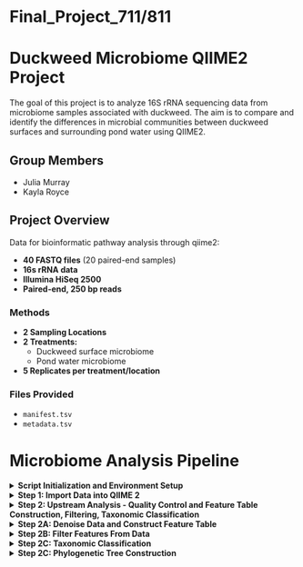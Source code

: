 # Final_Project_711/811
# Duckweed Microbiome QIIME2 Project

The goal of this project is to analyze 16S rRNA sequencing data from microbiome samples associated with duckweed. The aim is to compare and identify the differences in microbial communities between duckweed surfaces and surrounding pond water using QIIME2.

## Group Members
- Julia Murray
- Kayla Royce

## Project Overview

Data for bioinformatic pathway analysis through qiime2:
- **40 FASTQ files** (20 paired-end samples)
- **16s rRNA data**
- **Illumina HiSeq 2500**
- **Paired-end, 250 bp reads**

### Methods
- **2 Sampling Locations**
- **2 Treatments:**
  - Duckweed surface microbiome
  - Pond water microbiome
- **5 Replicates per treatment/location**

### Files Provided
- `manifest.tsv`
- `metadata.tsv`

[//]: # "End Background"

# Microbiome Analysis Pipeline 

<details>
  <summary><b> Script Initialization and Environment Setup</b></summary>

  This section initializes the script by printing the current date and time for logging. It then activates the specified QIIME 2 environment, ensuring that the correct software and dependencies are available for the analysis. Key directory variables are defined for organizing input and output files. The script also takes the home directory as the first argument from the command line, enhancing portability.

  ```bash
  #! /usr/bin/bash

  date
  source activate qiime2-amplicon-2024.5

  home="$1" # first argument in command line should be home directory (example : /home/users/kgr1020)
  homedir="$home/GEN711FinalProject"
  maindir="/home/users/kgr1020/GEN711FinalProject/Final_Project_711-811"
  rddir="$maindir/rawdata" # used to store metadata.tsv and manifest.tsv
  demux="/home/users/kgr1020/GEN711FinalProject/demux.files" # files too large to store on github
  datadir="$maindir/qiime2.microbiomedata"
  mkdir -p $datadir $demux
  cd $datadir
  ```

</details>

<details>
  <summary><b> Step 1: Import Data into QIIME 2</b></summary>

  This step imports the raw sequencing data into QIIME 2 using the `qiime tools import` command. It specifies the data type (`SampleData[PairedEndSequencesWithQuality]`), the path to the manifest file (`$rddir/manifest.tsv`), the output path for the QIIME 2 artifact (`$demux/demux.qza`), and the input format (`PairedEndFastqManifestPhred33V2`). Following import, `qiime demux summarize` generates an initial quality assessment visualization (`.qzv`).

  ```bash
  # === Step 1: Import data into qiime2 for analysis ===

  echo "importing sequences into qiime..."
  qiime tools import \
    --type 'SampleData[PairedEndSequencesWithQuality]' \
    --input-path $rddir/manifest.tsv \
    --output-path $demux/demux.qza \
    --input-format PairedEndFastqManifestPhred33V2

  echo "converting to qzv file..."
  qiime demux summarize \
    --i-data $demux/demux.qza \
    --o-visualization $demux/demux.qzv
  ```

</details>

<details>
  <summary><b> Step 2: Upstream Analysis - Quality Control and Feature Table Construction, Filtering, Taxonomic Classification</b></summary>

  This section initiates the upstream analysis phase, which involves several critical steps for preparing the raw sequencing data. It first defines the primary output directory for all upstream analysis results as $usdir, located within the main QIIME 2 data directory. Subsequently, it creates a specific subdirectory named (`$denoised`) inside (`$usdir`) to house the outputs from the denoising process. The (`mkdir -p`) command ensures that both these directories are created, handling the creation of any necessary parent directories as well. Finally, the script changes the current working directory to $usdir, ensuring that all subsequent commands related to upstream analysis are executed within this designated and organized location.
    
  ```bash
  # === Step 2: Complete upstream analysis of data (quality control, feature table construction, filte
ring, taxonomic classification)   ===

# Directories for all upstream analysis outputs and denoised data outputs
usdir="$datadir/upstream.analysis"
denoised="$usdir/denoised.data"
mkdir -p $usdir $denoised
cd $usdir
```

</details>

<details>
 <summary><b> Step 2A: Denoise Data and Construct Feature Table</b></summary>

  This part of the script executes the QIIME 2 command (`qiime feature-table tabulate-seqs`). It takes the representative sequences of the identified ASVs from the (`$denoised/asv-seqs.qza`) file and combines them with the frequency information of these ASVs across all samples, which is stored in (`$filtreads/asv-frequencies.qza`). The output is an interactive visualization file named (`$filtreads/asv-seqs.qzv`). This visualization allows users to examine the DNA sequence of each unique microbial variant (ASV) and see its overall abundance within the entire dataset. This step is crucial for understanding the composition of the microbial community and identifying the most prevalent ASVs.

```bash
 # === Step 2A: Denoise data and construct feature tables  ===

# Denoising data based on demux.qzv: Forward read quality drops at sequence base 226 and reverse rea
d quality drops at sequence base 200.
echo "filtering reads..."
qiime dada2 denoise-paired \
  --i-demultiplexed-seqs $demux/demux.qza \
  --p-trunc-len-f 220 \
  --p-trunc-len-r 200 \
  --p-n-threads 8 \
  --o-representative-sequences $denoised/asv-seqs.qza \
  --o-table $denoised/asv-table.qza \
  --o-denoising-stats $denoised/stats.qza

# Generating a QIIME2 visualization of denoised data to inspect quality
echo "visualizing metadata stats..."
qiime metadata tabulate \
   --m-input-file $denoised/stats.qza \
   --o-visualization $denoised/stats.qzv

# Exporting asv representative sequences into BLAST-able file
export="$maindir/exported-rep-seqs" 
mkdir -p $export
qiime tools export \
   --input-path $denoised/asv-seqs.qza \
   --output-path $export

# Directories for filtered data analysis outputs
filtreads="$usdir/filtered.reads"
filtfeat="$usdir/filtered.features"
mkdir -p $filtreads $filtfeat

# Removing poor quality samples based on stats.qzv: Sample ODR-3-3 lacks read count. Any samples with less than 1000 reads removed from dataset. 
echo "removing sample ODR-3-3"
qiime feature-table filter-samples \
   --i-table $denoised/asv-table.qza \
   --p-min-frequency 1000 \
   --o-filtered-table $filtreads/asv-filtered-table.qza

# Summarizing the filtered ASV feature table with metadata information for further analysis
echo "performing feature-table summarize action..."
qiime feature-table summarize-plus \
  --i-table $filtreads/asv-filtered-table.qza \
  --m-metadata-file $rddir/metadata.tsv \
  --o-summary $filtreads/asv-table.qzv \
  --o-sample-frequencies $filtreads/sample-frequencies.qza \
  --o-feature-frequencies $filtreads/asv-frequencies.qza

# Compiled table created of all ASV sequences with frequency data.
echo "performing tabulate-seqs action..."
qiime feature-table tabulate-seqs \
  --i-data $denoised/asv-seqs.qza \
  --m-metadata-file $filtreads/asv-frequencies.qza \
  --o-visualization $filtreads/asv-seqs.qzv
```
</details>

<details>
 <summary><b> Step 2B: Filter Features From Data</b></summary>
   
  This section focuses on filtering the features (ASVs) within the dataset. First, it filters the ASV feature table, retaining only those ASVs that are present in at least 25% of the samples, which is set to a minimum of 5 samples using the qiime feature-table filter-features command. This step aims to remove rare or potentially spurious ASVs that are not consistently observed across the samples. Next, it filters the representative ASV sequences using qiime feature-table filter-seqs to ensure that only the sequences corresponding to the ASVs retained in the filtered feature table are kept. This maintains consistency between the sequence data and the feature table used for downstream analysis. Finally, the filtered feature table is summarized using qiime feature-table summarize-plus. This generates visualizations and statistics of the filtered data, including sample and feature frequencies, providing an overview of the dataset after the feature filtering step and allowing for quality checks. The metadata file is included in this summarization to provide context to the sample information.

 ```bash
# === Step 2B: Filter features from data  ===

# Filtering feature table: all features must be present in 25% of samples.
echo "filtering feature table..."
qiime feature-table filter-features \
  --i-table $filtreads/asv-filtered-table.qza \
  --p-min-samples 5 \
  --o-filtered-table $filtfeat/asv-table-ms5.qza

# Filtering representative ASV sequences to match those relevant and in the feature table
echo "filtering sequences..."
qiime feature-table filter-seqs \
  --i-data $denoised/asv-seqs.qza \
  --i-table $filtfeat/asv-table-ms5.qza \
  --o-filtered-data $filtfeat/asv-seqs-ms5.qza

# Summarizing filtered feature table with metadata information
echo "summarizing feature tables..."
qiime feature-table summarize-plus \
  --i-table $filtfeat/asv-table-ms5.qza \
  --m-metadata-file $rddir/metadata.tsv \
  --o-summary $filtfeat/asv-table-ms5.qzv \
  --o-sample-frequencies $filtfeat/sample-frequencies-ms5.qza \
  --o-feature-frequencies $filtfeat/asv-frequencies-ms5.qza
```
</details>

<details>
 <summary><b> Step 2C: Taxonomic Classification</b></summary>
  This section focuses on assigning taxonomic identities to the filtered ASV sequences. It first sets up a directory (`$tools`) to store any downloaded software or databases used in the analysis. It then downloads the Silva 138 99% reference sequences and taxonomy files, which are commonly used for 16S rRNA gene classification. To focus the classification on the V4 region of the 16S rRNA gene (the amplified region in the data), the script extracts the relevant reads from the Silva reference database using the specified forward and reverse primers. A Naive Bayes classifier is then trained using these extracted reference reads and their corresponding taxonomy. A loop is included to organize any downloaded Silva-related files by moving them into the (`$tools directory`). Next, directories (`$tdir`) for taxonomic classification results and (`$tree`) for phylogenetic tree files are created. The trained classifier is then used to assign taxonomy to the filtered ASV representative sequences using the classify-sklearn method, and the resulting taxonomic assignments are stored in (`$tdir/taxonomy.qza`). Finally, a visualization is created using qiime (`feature-table tabulate-seqs`) to link the ASV sequences with their assigned taxonomic information and their frequencies, allowing for inspection of the taxonomic composition of the microbial communities.

```bash
# === Step 2C: Taxonomic Classification  ===

# Directory for all downloaded tools used during analysis of data
tools="$homedir/tools"
mkdir $tools

# Downloaded and training classifier for taxonomic classification of data based on 16sRNA data with amplified V4 region
classifier="$tools/silva-CUSTOM.qza" #variable for custom trained classifier

echo "training classifier..."
wget -O silva-138-99-seqs.qza https://data.qiime2.org/2024.2/common/silva-138-99-seqs.qza
wget -O silva-138-99-tax.qza https://data.qiime2.org/2024.2/common/silva-138-99-tax.qza

qiime feature-classifier extract-reads \
  --i-sequences silva-138-99-seqs.qza \
  --p-f-primer GTGCCAGCMGCCGCGGTAA \
  --p-r-primer GGACTACHVGGGTWTCTAAT \
  --p-trunc-len 250 \
  --o-reads silva-refseqs-515-806.qza

qiime feature-classifier fit-classifier-naive-bayes \
  --i-reference-reads silva-refseqs-515-806.qza \
  --i-reference-taxonomy silva-138-99-tax.qza \
  --o-classifier $classifier

# For-Do-Done loop for organizing downloaded classifiers into the tools directory
for item in $(ls $usdir)
do
   if [[ $item == silva* ]]
   then
      echo "moving file"
      mv $item $tools
   fi
done

# Directory for storing taxonomic classification of sequences and phylogenetic tree
tdir="$usdir/taxonomic.classification"
tree="$usdir/phylogenetic.tree"
mkdir -p $tdir

# Assigning taxonomy to samples using custom silva classifier
echo "assigning taxonomy to sequences..."
qiime feature-classifier classify-sklearn \
  --i-classifier $classifier \
  --i-reads $filtfeat/asv-seqs-ms5.qza \
  --o-classification $tdir/taxonomy.qza

# Visualizing ASV sequences with taxonomic classifications
echo "visualizing ASV sequences with taxonomic classifications..."
qiime feature-table tabulate-seqs \
   --i-data $filtfeat/asv-seqs-ms5.qza \
   --i-taxonomy $tdir/taxonomy.qza \
   --m-metadata-file $filtfeat/asv-frequencies-ms5.qza \
   --o-visualization $tdir/taxonomy-classification.qzv
```
</details>

<details>
 <summary><b> Step 2C: Phylogenetic Tree Construction</b></summary>
   This section focuses on constructing a phylogenetic tree to visualize the evolutionary relationships between the identified ASVs. It uses the qiime phylogeny (`align-to-tree-mafft-fasttree command`), which first aligns the filtered ASV sequences using MAFFT and then builds a phylogenetic tree from the alignment using FastTree. The output is a rooted phylogenetic tree. To prepare this tree and the taxonomic information for visualization in iTOL (Interactive Tree Of Life), the script creates a directory (`$tree/iTOL.files`). It then exports the rooted tree, the taxonomic assignments, and the ASV feature table into this directory. The feature table is also converted from the (`.biom`) format to a tab-separated (`.tsv`) file, which is a common format for iTOL. Finally, the script generates a specially formatted text file named (`itol.txt`). This file extracts the genus and species information from the exported taxonomy file and creates labels that can be uploaded into iTOL to display taxonomic information directly on the nodes of the phylogenetic tree, making the tree more informative.

   ```bash
# === Step 2D: Phylogenetic Tree Construction  ===

# Generating rooted phylogenetic tree from ASV sequences using MAFFT and FastTree for alignment and tree construction. Upload rooted_tree.qza and taxonomy.qza into iTOL for phylogenetic tree.
echo "constructing phylogenetic tree..."
qiime phylogeny align-to-tree-mafft-fasttree \
  --i-sequences $filtfeat/asv-seqs-ms5.qza \
  --output-dir $tree

# Creating exported taxonomy.qza, feature-table.qza, and ASV table files for iTOL upload
iTOL="$tree/iTOL.files"

echo "exporting files for use in iTOL..."
qiime tools export \
  --input-path $tree/rooted_tree.qza \
  --output-path $iTOL/exported_tree
qiime tools export \
  --input-path $tdir/taxonomy.qza \
  --output-path $iTOL/exported_taxonomy
qiime tools export \
  --input-path $filtfeat/asv-table-ms5.qza \
  --output-path $iTOL/exported_table

echo "converting feature table into tsv format..."
biom convert \
  -i $iTOL/exported_table/feature-table.biom \
  -o $iTOL/exported_table/feature-table.tsv \
  --to-tsv

# Creating iTOL.txt labels for upload into phylogenetic tree to alter node IDs to genus and species labels
TAXONOMY="$iTOL/exported_taxonomy/taxonomy.tsv"
OUTPUT="$iTOL/itol.txt"

{
echo "LABELS"
echo "SEPARATOR COMMA"
echo ""
echo "DATA"
} > "$OUTPUT"

# Altering each line in the taxnomy file
tail -n +2 "$TAXONOMY" | while IFS=$'\t' read -r asv_id taxonomy _; do
    # Extract genus and species from file
    genus=$(echo "$taxonomy" | grep -o 'g__[^;]*' | sed 's/g__//')
    species=$(echo "$taxonomy" | grep -o 's__[^;]*' | sed 's/s__//')

    # Default/fallback values if no assigned taxonomy
    genus=${genus:-Unassigned}
    species=${species:-sp.}

    echo "$asv_id,$genus $species" >> "$OUTPUT"
done

```

 <details>
 <summary><b> Step 3: Complete Downstream Analysis (Alpha and Beta Diversity Analysis, Differential Abundance, Plots/Charts)</b></summary>

  This section marks the beginning of the downstream analysis, which aims to interpret the processed microbial data. It encompasses exploring the diversity within (alpha) and between (beta) samples, identifying microbes with significantly different abundances across conditions (differential abundance), and generating various plots and charts to visualize these findings. To organize the outputs of these analyses, the script first defines a main directory $dsdir for all downstream analysis results, located within the primary QIIME 2 data directory. It then creates two subdirectories within $dsdir: $kmers specifically for results related to k-mer based diversity testing and $divres for general diversity analysis results and visualizations. Finally, the script changes the current working directory to $dsdir, ensuring that all subsequent commands related to downstream analysis are executed within this organized location.

  ```bash
# === Step 3: Complete downstream analysis (alpha and beta diversity analysis, differential abundanc
e, plots/charts) ===

# Directories for all downstream analysis outputs and diversity testing outputs
dsdir="$datadir/downstream.analysis"
kmers="$dsdir/diversity.testing"
divres="$dsdir/diversity.results"
mkdir $dsdir $divres
cd $dsdir
```
</details>

<details>
 <summary><b> Step 3A: Diversity Analysis</b></summary>
   This section performs diversity analysis, specifically using a k-mer based approach. First, it sets up a dedicated Conda environment named q2-boots-amplicon-2025.4 to ensure the necessary software and dependencies for the q2-boots QIIME 2 plugin are available. The environment is created using a YAML file downloaded from a specified URL. After creation, this environment is activated. The script then executes the qiime boots kmer-diversity command, which performs k-mer based diversity analysis. This analysis involves creating 10 bootstrapped, rarefied versions of the data, each rarefied to a sampling depth of 1200 reads. The alpha and beta diversity metrics are then calculated from these bootstrapped samples. The median is used to average the alpha diversity values, and the medoid is used to average the beta diversity distance matrices. The results of this analysis are stored in the $kmers directory.

```bash
# === Step 3A: Diversity Analysis  ===

# Creating conda environment for QIIME2 boots commands
echo "downloading qiime2 boots environment..."
conda env create \
   --name q2-boots-amplicon-2025.4 \
   --file https://raw.githubusercontent.com/caporaso-lab/q2-boots/refs/heads/main/environment-files/
q2-boots-qiime2-amplicon-2025.4.yml

conda activate q2-boots-amplicon-2025.4

# Performing k-mer based diversity analysis, creating 10 bootstrapped rarefied samples with sampling
 depth of 1200.
qiime boots kmer-diversity \
  --i-table $filtfeat/asv-table-ms5.qza \
  --i-sequences $filtfeat/asv-seqs-ms5.qza \
  --m-metadata-file $rddir/metadata.tsv \
  --p-sampling-depth 1200 \
  --p-n 10 \
  --p-replacement \
  --p-alpha-average-method median \
  --p-beta-average-method medoid \
  --output-dir $kmers
```
</details>

<details>
 <summary><b> Step 3B: Alpha-rarefaction Plotting</b></summary>
   This section focuses on generating an alpha-rarefaction plot. The script uses the qiime diversity alpha-rarefaction command to create a visualization that helps assess whether the sequencing depth was sufficient to capture the microbial diversity within the samples. The command takes the filtered ASV feature table as input and calculates alpha diversity metrics at various sequencing depths, up to a maximum depth of 4500 reads. The metadata file is also provided, allowing for potential coloring or grouping of the rarefaction curves based on sample metadata. The resulting interactive plot, saved as $divres/alpha-rarefaction.qzv, shows how alpha diversity changes with increasing sequencing effort, indicating if the diversity estimates have plateaued.
  
   ```bash
   # === Step 3B: Alpha-rarefaction Plotting  ===

# Generating alpha-rarefaction plot for diversity analysis
echo "creating alpha-rarefaction plot..."
qiime diversity alpha-rarefaction \
  --i-table $filtfeat/asv-table-ms5.qza \
  --p-max-depth 4500 \
  --m-metadata-file $rddir/metadata.tsv \
  --o-visualization $divres/alpha-rarefaction.qzv
  ```

</details>

<details>
 <summary><b> Step 3C: Taxonomic Barplot Construction</b></summary>
  This section generates a taxonomic barplot to visualize the relative abundance of different microbial taxa across the samples. The script uses the qiime taxa barplot command, taking the filtered ASV feature table and the taxonomic assignments as input. The metadata file is also included, which allows for ordering or grouping of the samples in the barplot based on metadata categories. The resulting interactive barplot, saved as $divres/taxa-bar-plots.qzv, displays the proportion of each taxon within each sample, providing a visual overview of the community composition. While the comment mentions "species," the barplot can typically display taxa at various taxonomic levels depending on how it's explored in the resulting visualization.

  ```bash
# === Step 3C: Taxonomic Barplot Construction  ===

# Generating a taxonomic barplot to view the abundance of species within samples
echo "creating taxonomic barplot..."
qiime taxa barplot \
  --i-table $filtfeat/asv-table-ms5.qza \
  --i-taxonomy $tdir/taxonomy.qza \
  --m-metadata-file $rddir/metadata.tsv \
  --o-visualization $divres/taxa-bar-plots.qzv
```

</details>

<details>
 <summary><b> Step 3D: Differential Abundance Testing</b></summary>

  This section performs differential abundance testing to identify microbial taxa whose abundance differs significantly between sample groups. It begins by visualizing and statistically testing for differences in alpha diversity (observed features) across treatment groups using the Kruskal-Wallis test. Following this, it sets up a dedicated directory $diffabun for differential abundance results. The script then filters the ASV feature table to focus on comparing "duckweed" and "water" sample types. To facilitate species-level analysis, it collapses the ASVs to taxonomic level 7. The core of the differential abundance testing is performed using the ANCOM-BC method, comparing species-level abundances between the "duckweed" and "water" groups, with "duckweed" set as the reference. Finally, the significant differences identified by ANCOM-BC are visualized using a differential abundance barplot, highlighting taxa that are significantly more or less abundant between the compared sample types based on a significance threshold of 0.001.

  ```bash
# === Step 3D: Differential Abundance Testing  ===

# Visualize Observed Features vs. Treatment Group
echo "visualizing observed features vs. treatment group..."
qiime diversity alpha-group-significance \
  --i-data $core_metrics_dir/alpha_diversity.qza \
  --m-metadata-file $rddir/metadata.tsv \
  --p-metric observed_features \
  --p-group-column treatment_group \
  --p-m-method kruskal-wallis \
  --o-visualization $divres/observed_features_vs_treatment.qzv

# Directory for differential abundance testing outputs
diffabun="$dsdir/differential.abundance"
mkdir -p $diffabun

# Filtering the metadata table to focus on comparison between duckweed and water sample groups for further species abundance analysis
echo "filtering metadata table..."
qiime feature-table filter-samples \
  --i-table $filtfeat/asv-table-ms5.qza \
  --m-metadata-file $rddir/metadata.tsv \
  --p-where 'sample_type IN ("duckweed", "water")' \
  --o-filtered-table $diffabun/asv-table-ms5-dominant-sample-types.qza

# Collapsing ASVs into species-level taxonomy (level 7) based on previously provided taxonomic classification
echo "collapsing ASVs into species..."
qiime taxa collapse \
  --i-table $diffabun/asv-table-ms5-dominant-sample-types.qza \
  --i-taxonomy $tdir/taxonomy.qza \
  --p-level 7 \
  --o-collapsed-table $diffabun/genus-table-ms5-dominant-sample-types.qza

# Performing differential abundance testing using ANCOM-BC to identify species-level taxa that are signficantly different between sample types
echo "testing differentially abundance across species..."
qiime composition ancombc \
  --i-table $diffabun/genus-table-ms5-dominant-sample-types.qza \
  --m-metadata-file $rddir/metadata.tsv \
  --p-formula sample_type \
  --p-reference-levels 'sample_type::duckweed' \
  --o-differentials $diffabun/genus-ancombc.qza

# Visualizing the results of differential abundance analysis using a signficance threshold of 0.001
echo "visualizing differential abundance results..."
qiime composition da-barplot \
  --i-data $diffabun/genus-ancombc.qza \
  --p-significance-threshold 0.001 \
  --p-level-delimiter ';' \
  --o-visualization $diffabun/genus-ancombc.qzv
```
</details>

<details>
 <summary><b> Final Step: Log Completion </b></summary>

This final section serves to log the completion of the entire analysis pipeline. The date command is executed, which prints the current date and time to the console, providing a timestamp for when the script finished running. Following this, the echo "pipeline completed" command prints a clear message to the standard output, indicating to the user that all the steps in the script have been executed. This is a simple but important step for confirming the successful completion of the analysis.

```bash
# === Final Step: Log Completion ===
date

echo "pipeline completed"
```



